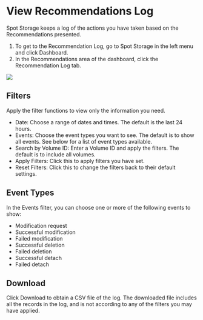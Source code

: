 # View Recommendations Log
Spot Storage keeps a log of the actions you have taken based on the Recommendations presented.

1. To get to the Recommendation Log, go to Spot Storage in the left menu and click Dashboard.
2. In the Recommendations area of the dashboard, click the Recommendation Log tab.

<img src="/spot-storage/_media/view-recommendation-log-n001.png" />

## Filters

Apply the filter functions to view only the information you need.
- Date: Choose a range of dates and times. The default is the last 24 hours.
- Events: Choose the event types you want to see. The default is to show all events. See below for a list of event types available.
- Search by Volume ID: Enter a Volume ID and apply the filters. The default is to include all volumes.
- Apply Filters: Click this to apply filters you have set.
- Reset Filters: Click this to change the filters back to their default settings.

## Event Types

In the Events filter, you can choose one or more of the following events to show:
- Modification request
- Successful modification
- Failed modification
- Successful deletion
- Failed deletion
- Successful detach
- Failed detach

## Download

Click Download to obtain a CSV file of the log. The downloaded file includes all the records in the log, and is not according to any of the filters you may have applied.
